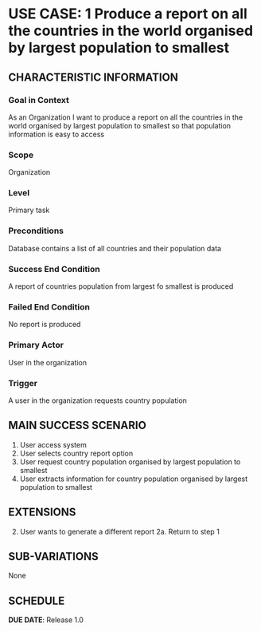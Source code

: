 # USE CASE: 1  Produce a report on all the countries in the world organised by largest population to smallest

## CHARACTERISTIC INFORMATION

### Goal in Context

As an Organization I want to produce a report on all the countries in the world organised by largest population to smallest so that population information is easy to access

### Scope

Organization

### Level

Primary task

### Preconditions

Database contains a list of all countries and their population data

### Success End Condition

A report of countries population from largest fo smallest is produced

### Failed End Condition

No report is produced

### Primary Actor

User in the organization

### Trigger

A user in the organization requests country population 

## MAIN SUCCESS SCENARIO
1. User access system
2. User selects country report option 
3. User request country population organised by largest population to smallest
4. User extracts information for country population organised by largest population to smallest


## EXTENSIONS
2. User wants to generate a different report
    2a. Return to step 1


## SUB-VARIATIONS

None

## SCHEDULE

**DUE DATE**: Release 1.0